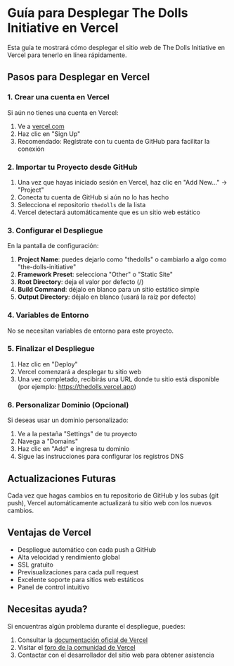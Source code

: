 # Guía para Desplegar The Dolls Initiative en Vercel

Esta guía te mostrará cómo desplegar el sitio web de The Dolls Initiative en Vercel para tenerlo en línea rápidamente.

## Pasos para Desplegar en Vercel

### 1. Crear una cuenta en Vercel

Si aún no tienes una cuenta en Vercel:
1. Ve a [vercel.com](https://vercel.com)
2. Haz clic en "Sign Up" 
3. Recomendado: Regístrate con tu cuenta de GitHub para facilitar la conexión

### 2. Importar tu Proyecto desde GitHub

1. Una vez que hayas iniciado sesión en Vercel, haz clic en "Add New..." → "Project"
2. Conecta tu cuenta de GitHub si aún no lo has hecho
3. Selecciona el repositorio `thedolls` de la lista
4. Vercel detectará automáticamente que es un sitio web estático

### 3. Configurar el Despliegue

En la pantalla de configuración:
1. **Project Name**: puedes dejarlo como "thedolls" o cambiarlo a algo como "the-dolls-initiative"
2. **Framework Preset**: selecciona "Other" o "Static Site"
3. **Root Directory**: deja el valor por defecto (/)
4. **Build Command**: déjalo en blanco para un sitio estático simple
5. **Output Directory**: déjalo en blanco (usará la raíz por defecto)

### 4. Variables de Entorno

No se necesitan variables de entorno para este proyecto.

### 5. Finalizar el Despliegue

1. Haz clic en "Deploy"
2. Vercel comenzará a desplegar tu sitio web
3. Una vez completado, recibirás una URL donde tu sitio está disponible (por ejemplo: https://thedolls.vercel.app)

### 6. Personalizar Dominio (Opcional)

Si deseas usar un dominio personalizado:
1. Ve a la pestaña "Settings" de tu proyecto
2. Navega a "Domains"
3. Haz clic en "Add" e ingresa tu dominio
4. Sigue las instrucciones para configurar los registros DNS

## Actualizaciones Futuras

Cada vez que hagas cambios en tu repositorio de GitHub y los subas (git push), Vercel automáticamente actualizará tu sitio web con los nuevos cambios.

## Ventajas de Vercel

- Despliegue automático con cada push a GitHub
- Alta velocidad y rendimiento global
- SSL gratuito
- Previsualizaciones para cada pull request
- Excelente soporte para sitios web estáticos
- Panel de control intuitivo

## Necesitas ayuda?

Si encuentras algún problema durante el despliegue, puedes:
1. Consultar la [documentación oficial de Vercel](https://vercel.com/docs)
2. Visitar el [foro de la comunidad de Vercel](https://github.com/vercel/vercel/discussions)
3. Contactar con el desarrollador del sitio web para obtener asistencia 
